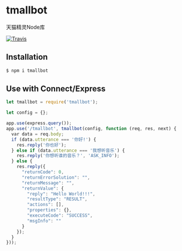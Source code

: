 # tmallbot
天猫精灵Node库

[![Travis](https://travis-ci.org/SLance/tmallbot.svg?branch=master)](https://travis-ci.org/SLance/tmallbot)

## Installation

```sh
$ npm i tmallbot
```

## Use with Connect/Express

```js
let tmallbot = require('tmallbot');

let config = {};

app.use(express.query());
app.use('/tmallbot', tmallbot(config, function (req, res, next) {
  var data = req.body;
  if (data.utterance === '你好!') {
    res.reply('你也好');
  } else if (data.utterance === '我想听音乐') {
    res.reply('你想听谁的音乐？', 'ASK_INFO');
  } else {
    res.reply({
      "returnCode": 0,
      "returnErrorSolution": "",
      "returnMessage": "",
      "returnValue": {
        "reply": "Hello World!!!",
        "resultType": "RESULT",
        "actions": [],
        "properties": {},
        "executeCode": "SUCCESS",
        "msgInfo": ""
      }
    });
  }
}));
```
